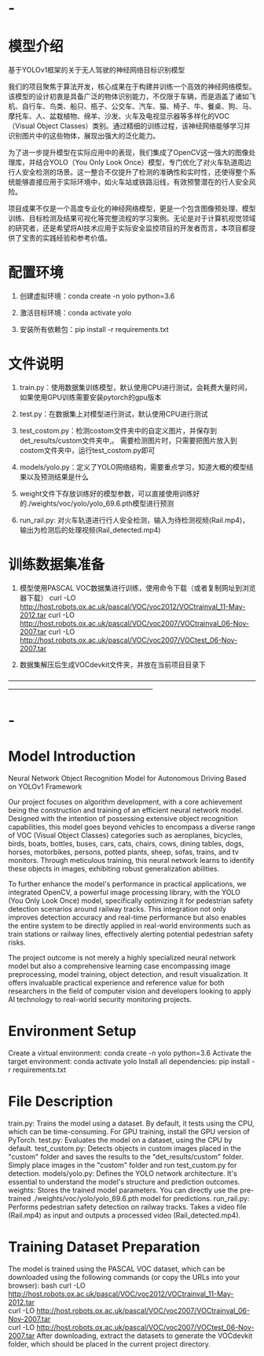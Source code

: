# -

# 模型介绍

基于YOLOv1框架的关于无人驾驶的神经网络目标识别模型

我们的项目聚焦于算法开发，核心成果在于构建并训练一个高效的神经网络模型。该模型的设计初衷是具备广泛的物体识别能力，不仅限于车辆，而是涵盖了诸如飞机、自行车、鸟类、船只、瓶子、公交车、汽车、猫、椅子、牛、餐桌、狗、马、摩托车、人、盆栽植物、绵羊、沙发、火车及电视显示器等多样化的VOC（Visual Object Classes）类别。通过精细的训练过程，该神经网络能够学习并识别图片中的这些物体，展现出强大的泛化能力。

为了进一步提升模型在实际应用中的表现，我们集成了OpenCV这一强大的图像处理库，并结合YOLO（You Only Look Once）模型，专门优化了对火车轨道周边行人安全检测的场景。这一整合不仅提升了检测的准确性和实时性，还使得整个系统能够直接应用于实际环境中，如火车站或铁路沿线，有效预警潜在的行人安全风险。

项目成果不仅是一个高度专业化的神经网络模型，更是一个包含图像预处理、模型训练、目标检测及结果可视化等完整流程的学习案例。无论是对于计算机视觉领域的研究者，还是希望将AI技术应用于实际安全监控项目的开发者而言，本项目都提供了宝贵的实践经验和参考价值。

# 配置环境

1. 创建虚拟环境：conda create -n yolo python=3.6

2. 激活目标环境：conda activate yolo

3. 安装所有依赖包：pip install -r requirements.txt 

# 文件说明

1. train.py：使用数据集训练模型，默认使用CPU进行测试，会耗费大量时间，如果使用GPU训练需要安装pytorch的gpu版本

2. test.py：在数据集上对模型进行测试，默认使用CPU进行测试

3. test_costom.py：检测costom文件夹中的自定义图片，并保存到det_results/custom文件夹中,。
    需要检测图片时，只需要把图片放入到costom文件夹中，运行test_costom.py即可

4. models/yolo.py：定义了YOLO网络结构，需要重点学习，知道大概的模型结果以及预测结果是什么

5. weight文件下存放训练好的模型参数，可以直接使用训练好的./weights/voc/yolo/yolo_69.6.pth模型进行预测

6. run_rail.py: 对火车轨道进行行人安全检测，输入为待检测视频(Rail.mp4)，输出为检测后的处理视频(Rail_detected.mp4)


# 训练数据集准备

1. 模型使用PASCAL VOC数据集进行训练，使用命令下载（或者复制网址到浏览器下载）
    curl -LO http://host.robots.ox.ac.uk/pascal/VOC/voc2012/VOCtrainval_11-May-2012.tar
    curl -LO http://host.robots.ox.ac.uk/pascal/VOC/voc2007/VOCtrainval_06-Nov-2007.tar
    curl -LO http://host.robots.ox.ac.uk/pascal/VOC/voc2007/VOCtest_06-Nov-2007.tar

2. 数据集解压后生成VOCdevkit文件夹，并放在当前项目目录下
   
—————————————————————————————————————————————————————————

# -

# Model Introduction

   Neural Network Object Recognition Model for Autonomous Driving Based on YOLOv1 Framework
   
   Our project focuses on algorithm development, with a core achievement being the construction and training of an efficient neural network model. Designed with the intention of possessing extensive object recognition capabilities, this model goes beyond vehicles to encompass a diverse range of VOC (Visual Object Classes) categories such as aeroplanes, bicycles, birds, boats, bottles, buses, cars, cats, chairs, cows, dining tables, dogs, horses, motorbikes, persons, potted plants, sheep, sofas, trains, and tv monitors. Through meticulous training, this neural network learns to identify these objects in images, exhibiting robust generalization abilities.

   To further enhance the model's performance in practical applications, we integrated OpenCV, a powerful image processing library, with the YOLO (You Only Look Once) model, specifically optimizing it for pedestrian safety detection scenarios around railway tracks. This integration not only improves detection accuracy and real-time performance but also enables the entire system to be directly applied in real-world environments such as train stations or railway lines, effectively alerting potential pedestrian safety risks.

   The project outcome is not merely a highly specialized neural network model but also a comprehensive learning case encompassing image preprocessing, model training, object detection, and result visualization. It offers invaluable practical experience and reference value for both researchers in the field of computer vision and developers looking to apply AI technology to real-world security monitoring projects.

# Environment Setup
Create a virtual environment: conda create -n yolo python=3.6
Activate the target environment: conda activate yolo
Install all dependencies: pip install -r requirements.txt

# File Description
train.py: Trains the model using a dataset. By default, it tests using the CPU, which can be time-consuming. For GPU training, install the GPU version of PyTorch.
test.py: Evaluates the model on a dataset, using the CPU by default.
test_custom.py: Detects objects in custom images placed in the "custom" folder and saves the results to the "det_results/custom" folder. Simply place images in the "custom" folder and run test_custom.py for detection.
models/yolo.py: Defines the YOLO network architecture. It's essential to understand the model's structure and prediction outcomes.
weights: Stores the trained model parameters. You can directly use the pre-trained ./weights/voc/yolo/yolo_69.6.pth model for predictions.
run_rail.py: Performs pedestrian safety detection on railway tracks. Takes a video file (Rail.mp4) as input and outputs a processed video (Rail_detected.mp4).

# Training Dataset Preparation
The model is trained using the PASCAL VOC dataset, which can be downloaded using the following commands (or copy the URLs into your browser):
bash
curl -LO http://host.robots.ox.ac.uk/pascal/VOC/voc2012/VOCtrainval_11-May-2012.tar  
curl -LO http://host.robots.ox.ac.uk/pascal/VOC/voc2007/VOCtrainval_06-Nov-2007.tar  
curl -LO http://host.robots.ox.ac.uk/pascal/VOC/voc2007/VOCtest_06-Nov-2007.tar
After downloading, extract the datasets to generate the VOCdevkit folder, which should be placed in the current project directory.
